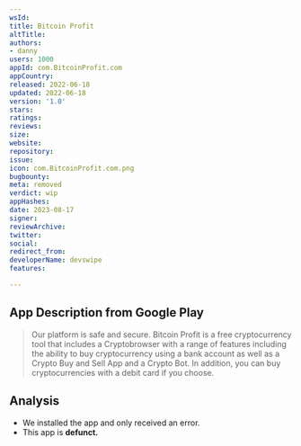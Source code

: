 ```yaml
---
wsId: 
title: Bitcoin Profit
altTitle: 
authors:
- danny
users: 1000
appId: com.BitcoinProfit.com
appCountry: 
released: 2022-06-18
updated: 2022-06-18
version: '1.0'
stars: 
ratings: 
reviews: 
size: 
website: 
repository: 
issue: 
icon: com.BitcoinProfit.com.png
bugbounty: 
meta: removed
verdict: wip
appHashes: 
date: 2023-08-17
signer: 
reviewArchive: 
twitter: 
social: 
redirect_from: 
developerName: devswipe
features: 

---
```


## App Description from Google Play

> Our platform is safe and secure. Bitcoin Profit is a free cryptocurrency tool that includes a Cryptobrowser with a range of features including the ability to buy cryptocurrency using a bank account as well as a Crypto Buy and Sell App and a Crypto Bot. In addition, you can buy cryptocurrencies with a debit card if you choose.

## Analysis 

- We installed the app and only received an error.
- This app is **defunct.**